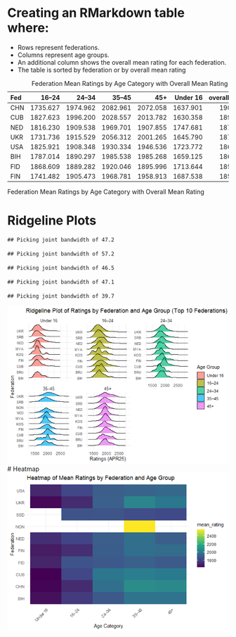 # Creating an RMarkdown table where:

-   Rows represent federations.
-   Columns represent age groups.
-   An additional column shows the overall mean rating for each
    federation.
-   The table is sorted by federation or by overall mean rating

<table>
<caption>Federation Mean Ratings by Age Category with Overall Mean
Rating</caption>
<thead>
<tr class="header">
<th style="text-align: left;">Fed</th>
<th style="text-align: right;">16–24</th>
<th style="text-align: right;">24–34</th>
<th style="text-align: right;">35–45</th>
<th style="text-align: right;">45+</th>
<th style="text-align: right;">Under 16</th>
<th style="text-align: right;">overall_mean</th>
</tr>
</thead>
<tbody>
<tr class="odd">
<td style="text-align: left;">CHN</td>
<td style="text-align: right;">1735.627</td>
<td style="text-align: right;">1974.962</td>
<td style="text-align: right;">2082.961</td>
<td style="text-align: right;">2072.058</td>
<td style="text-align: right;">1637.901</td>
<td style="text-align: right;">1900.702</td>
</tr>
<tr class="even">
<td style="text-align: left;">CUB</td>
<td style="text-align: right;">1827.623</td>
<td style="text-align: right;">1996.200</td>
<td style="text-align: right;">2028.557</td>
<td style="text-align: right;">2013.782</td>
<td style="text-align: right;">1630.358</td>
<td style="text-align: right;">1899.304</td>
</tr>
<tr class="odd">
<td style="text-align: left;">NED</td>
<td style="text-align: right;">1816.230</td>
<td style="text-align: right;">1909.538</td>
<td style="text-align: right;">1969.701</td>
<td style="text-align: right;">1907.855</td>
<td style="text-align: right;">1747.681</td>
<td style="text-align: right;">1870.201</td>
</tr>
<tr class="even">
<td style="text-align: left;">UKR</td>
<td style="text-align: right;">1731.736</td>
<td style="text-align: right;">1915.529</td>
<td style="text-align: right;">2056.312</td>
<td style="text-align: right;">2001.265</td>
<td style="text-align: right;">1645.790</td>
<td style="text-align: right;">1870.126</td>
</tr>
<tr class="odd">
<td style="text-align: left;">USA</td>
<td style="text-align: right;">1825.921</td>
<td style="text-align: right;">1908.348</td>
<td style="text-align: right;">1930.334</td>
<td style="text-align: right;">1946.536</td>
<td style="text-align: right;">1723.772</td>
<td style="text-align: right;">1866.982</td>
</tr>
<tr class="even">
<td style="text-align: left;">BIH</td>
<td style="text-align: right;">1787.014</td>
<td style="text-align: right;">1890.297</td>
<td style="text-align: right;">1985.538</td>
<td style="text-align: right;">1985.268</td>
<td style="text-align: right;">1659.125</td>
<td style="text-align: right;">1861.449</td>
</tr>
<tr class="odd">
<td style="text-align: left;">FID</td>
<td style="text-align: right;">1868.609</td>
<td style="text-align: right;">1889.282</td>
<td style="text-align: right;">1920.046</td>
<td style="text-align: right;">1895.996</td>
<td style="text-align: right;">1713.644</td>
<td style="text-align: right;">1857.515</td>
</tr>
<tr class="even">
<td style="text-align: left;">FIN</td>
<td style="text-align: right;">1741.482</td>
<td style="text-align: right;">1905.473</td>
<td style="text-align: right;">1968.781</td>
<td style="text-align: right;">1958.913</td>
<td style="text-align: right;">1687.538</td>
<td style="text-align: right;">1852.437</td>
</tr>
</tbody>
</table>

Federation Mean Ratings by Age Category with Overall Mean Rating

# Ridgeline Plots

    ## Picking joint bandwidth of 47.2

    ## Picking joint bandwidth of 57.2

    ## Picking joint bandwidth of 46.5

    ## Picking joint bandwidth of 47.1

    ## Picking joint bandwidth of 39.7

![](madeleine1806_files/figure-markdown_strict/ridgeline%20plot-1.png)
\# Heatmap
![](madeleine1806_files/figure-markdown_strict/heatmap%20plot-1.png)
